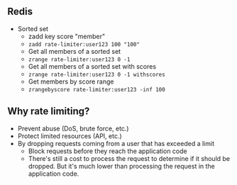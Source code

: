 ## Redis
- Sorted set
    - zadd key score "member"
    - `zadd rate-limiter:user123 100 "100"`
    - Get all members of a sorted set
    - `zrange rate-limiter:user123 0 -1`
    - Get all members of a sorted set with scores
    - `zrange rate-limiter:user123 0 -1 withscores`
    - Get members by score range
    - `zrangebyscore rate-limiter:user123 -inf 100`

## Why rate limiting?
- Prevent abuse (DoS, brute force, etc.)
- Protect limited resources (API, etc.)
- By dropping requests coming from a user that has exceeded a limit
    - Block requests before they reach the application code
    - There's still a cost to process the request to determine if it should be dropped. But it's much lower than processing the request in the application code.
